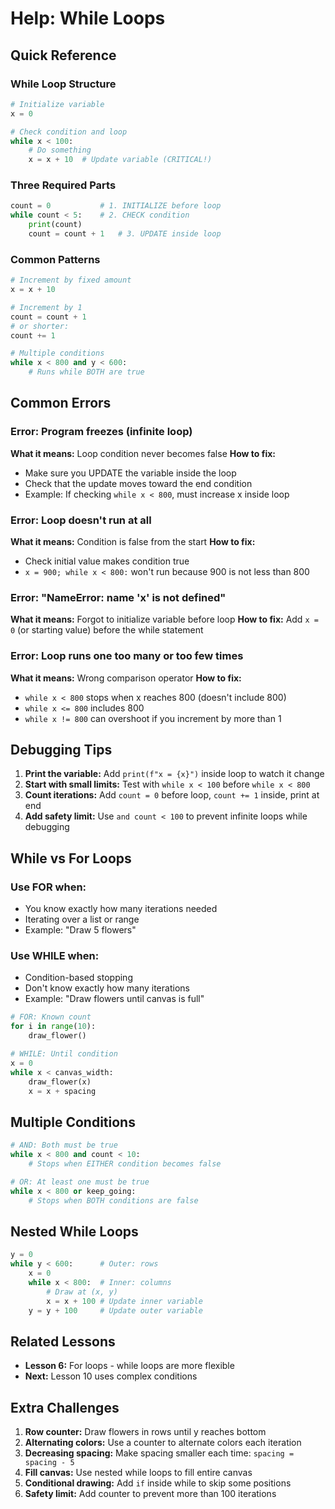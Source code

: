 # Help: While Loops

## Quick Reference

### While Loop Structure
```python
# Initialize variable
x = 0

# Check condition and loop
while x < 100:
    # Do something
    x = x + 10  # Update variable (CRITICAL!)
```

### Three Required Parts
```python
count = 0           # 1. INITIALIZE before loop
while count < 5:    # 2. CHECK condition
    print(count)
    count = count + 1   # 3. UPDATE inside loop
```

### Common Patterns
```python
# Increment by fixed amount
x = x + 10

# Increment by 1
count = count + 1
# or shorter:
count += 1

# Multiple conditions
while x < 800 and y < 600:
    # Runs while BOTH are true
```

## Common Errors

### Error: Program freezes (infinite loop)
**What it means:** Loop condition never becomes false
**How to fix:**
- Make sure you UPDATE the variable inside the loop
- Check that the update moves toward the end condition
- Example: If checking `while x < 800`, must increase x inside loop

### Error: Loop doesn't run at all
**What it means:** Condition is false from the start
**How to fix:**
- Check initial value makes condition true
- `x = 900; while x < 800:` won't run because 900 is not less than 800

### Error: "NameError: name 'x' is not defined"
**What it means:** Forgot to initialize variable before loop
**How to fix:** Add `x = 0` (or starting value) before the while statement

### Error: Loop runs one too many or too few times
**What it means:** Wrong comparison operator
**How to fix:**
- `while x < 800` stops when x reaches 800 (doesn't include 800)
- `while x <= 800` includes 800
- `while x != 800` can overshoot if you increment by more than 1

## Debugging Tips

1. **Print the variable:** Add `print(f"x = {x}")` inside loop to watch it change
2. **Start with small limits:** Test with `while x < 100` before `while x < 800`
3. **Count iterations:** Add `count = 0` before loop, `count += 1` inside, print at end
4. **Add safety limit:** Use `and count < 100` to prevent infinite loops while debugging

## While vs For Loops

### Use FOR when:
- You know exactly how many iterations needed
- Iterating over a list or range
- Example: "Draw 5 flowers"

### Use WHILE when:
- Condition-based stopping
- Don't know exactly how many iterations
- Example: "Draw flowers until canvas is full"

```python
# FOR: Known count
for i in range(10):
    draw_flower()

# WHILE: Until condition
x = 0
while x < canvas_width:
    draw_flower(x)
    x = x + spacing
```

## Multiple Conditions

```python
# AND: Both must be true
while x < 800 and count < 10:
    # Stops when EITHER condition becomes false

# OR: At least one must be true
while x < 800 or keep_going:
    # Stops when BOTH conditions are false
```

## Nested While Loops

```python
y = 0
while y < 600:      # Outer: rows
    x = 0
    while x < 800:  # Inner: columns
        # Draw at (x, y)
        x = x + 100 # Update inner variable
    y = y + 100     # Update outer variable
```

## Related Lessons
- **Lesson 6:** For loops - while loops are more flexible
- **Next:** Lesson 10 uses complex conditions

## Extra Challenges

1. **Row counter:** Draw flowers in rows until y reaches bottom
2. **Alternating colors:** Use a counter to alternate colors each iteration
3. **Decreasing spacing:** Make spacing smaller each time: `spacing = spacing - 5`
4. **Fill canvas:** Use nested while loops to fill entire canvas
5. **Conditional drawing:** Add `if` inside while to skip some positions
6. **Safety limit:** Add counter to prevent more than 100 iterations
